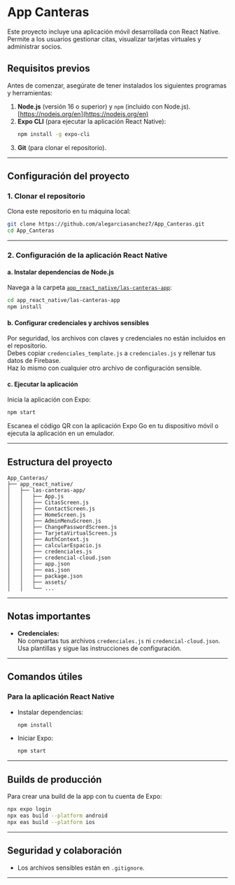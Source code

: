 # App Canteras

Este proyecto incluye una aplicación móvil desarrollada con React Native. Permite a los usuarios gestionar citas, visualizar tarjetas virtuales y administrar socios.

## Requisitos previos

Antes de comenzar, asegúrate de tener instalados los siguientes programas y herramientas:

1. **Node.js** (versión 16 o superior) y `npm` (incluido con Node.js). [https://nodejs.org/en](https://nodejs.org/en)
2. **Expo CLI** (para ejecutar la aplicación React Native):  
   ```bash
   npm install -g expo-cli
   ```
3. **Git** (para clonar el repositorio).

---

## Configuración del proyecto

### 1. Clonar el repositorio

Clona este repositorio en tu máquina local:

```bash
git clone https://github.com/alegarciasanchez7/App_Canteras.git
cd App_Canteras
```

---

### 2. Configuración de la aplicación React Native

#### a. Instalar dependencias de Node.js

Navega a la carpeta [`app_react_native/las-canteras-app`](app_react_native/las-canteras-app):

```bash
cd app_react_native/las-canteras-app
npm install
```

#### b. Configurar credenciales y archivos sensibles

Por seguridad, los archivos con claves y credenciales no están incluidos en el repositorio.  
Debes copiar `credenciales_template.js` a `credenciales.js` y rellenar tus datos de Firebase.  
Haz lo mismo con cualquier otro archivo de configuración sensible.

#### c. Ejecutar la aplicación

Inicia la aplicación con Expo:

```bash
npm start
```

Escanea el código QR con la aplicación Expo Go en tu dispositivo móvil o ejecuta la aplicación en un emulador.

---

## Estructura del proyecto

```plaintext
App_Canteras/
├── app_react_native/
│   ├── las-canteras-app/
│   │   ├── App.js
│   │   ├── CitasScreen.js
│   │   ├── ContactScreen.js
│   │   ├── HomeScreen.js
│   │   ├── AdminMenuScreen.js
│   │   ├── ChangePasswordScreen.js
│   │   ├── TarjetaVirtualScreen.js
│   │   ├── AuthContext.js
│   │   ├── calcularEspacio.js
│   │   ├── credenciales.js
│   │   ├── credencial-cloud.json
│   │   ├── app.json
│   │   ├── eas.json
│   │   ├── package.json
│   │   ├── assets/
│   │   └── ...
```

---

## Notas importantes

- **Credenciales:**  
  No compartas tus archivos `credenciales.js` ni `credencial-cloud.json`. Usa plantillas y sigue las instrucciones de configuración.

---

## Comandos útiles

### Para la aplicación React Native

- Instalar dependencias:
  ```bash
  npm install
  ```
- Iniciar Expo:
  ```bash
  npm start
  ```

---

## Builds de producción

Para crear una build de la app con tu cuenta de Expo:

```bash
npx expo login
npx eas build --platform android
npx eas build --platform ios
```

---

## Seguridad y colaboración

- Los archivos sensibles están en `.gitignore`.

---
